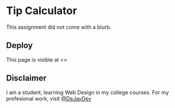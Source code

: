 # Tip Calculator

This assignment did not come with a blurb.

## Deploy

This page is visible at <>

## Disclaimer

I am a student, learning Web Design in my college courses. For my profesional work, visit [@DeJayDev](https://github.com/DeJayDev)